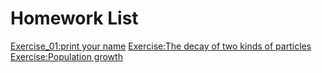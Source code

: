 # Homework List

[Exercise_01:print your name](https://www.zybuluo.com/mdeditor#882030)
[Exercise:The decay of two kinds of particles](https://www.zybuluo.com/mdeditor#882113)
[Exercise:Population growth](https://www.zybuluo.com/mdeditor#882120)
